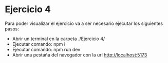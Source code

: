 # Ejercicio 4

Para poder visualizar el ejercicio va a ser necesario ejecutar los siguientes pasos:

- Abrir un terminal en la carpeta ./Ejercicio 4/
- Ejecutar comando: npm i
- Ejecutar comando: npm run dev
- Abrir una pestaña del navegador con la url [http://localhost:5173](http://localhost:5173)